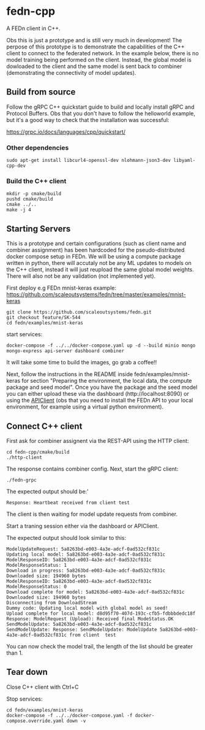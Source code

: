 # fedn-cpp
A FEDn client in C++.

Obs this is just a prototype and is still very much in development! The perpose of this prototype is to demonstrate the capabilities of the C++ client to connect to the federated network. In the example below, there is no model training being performed on the client. Instead, the global model is dowloaded to the client and the same model is sent back to combiner (demonstrating the connectivity of model updates).

## Build from source
Follow the gRPC C++ quickstart guide to build and locally install gRPC and Protocol Buffers.
Obs that you don't have to follow the helloworld example, but it's a good way to check that the installation was successful:

https://grpc.io/docs/languages/cpp/quickstart/

### Other dependencies
    sudo apt-get install libcurl4-openssl-dev nlohmann-json3-dev libyaml-cpp-dev


### Build the C++ client

    mkdir -p cmake/build
    pushd cmake/build
    cmake ../..
    make -j 4


## Starting Servers
This is a prototype and certain configurations (such as client name and combiner assignment) has been hardcoded for the pseudo-distributed docker compose setup in FEDn. We will be using a compute package written in python, there will accutaly not be any ML updates to models on the C++ client, instead it will just reupload the same global model weights. There will also not be any validation (not implemented yet).

First deploy e.g FEDn mnist-keras example: https://github.com/scaleoutsystems/fedn/tree/master/examples/mnist-keras

    git clone https://github.com/scaleoutsystems/fedn.git
    git checkout feature/SK-544
    cd fedn/examples/mnist-keras

start services:

    docker-compose -f ../../docker-compose.yaml up -d --build minio mongo mongo-express api-server dashboard combiner

It will take some time to build the images, go grab a coffee!!

Next, follow the instructions in the README inside fedn/examples/mnist-keras for section "Preparing the environment, the local data, the compute package and seed model". Once you have the package and the seed model you can either upload these via the dashboard (http://localhost:8090) or using the [APIClient](https://fedn.readthedocs.io/en/develop/fedn.network.api.html#fedn.network.api.client.APIClient) (obs that you need to install the FEDn API to your local environment, for example using a virtual python environment).

## Connect C++ client
First ask for combiner assignent via the REST-API using the HTTP client:

    cd fedn-cpp/cmake/build
    ./http-client

The response contains combiner config.
Next, start the gRPC client:

    ./fedn-grpc

The expected output should be:'

    Response: Heartbeat received from client test

The client is then waiting for model update requests from combiner.

Start a traning session either via the dashboard or APIClient.

The expected output should look similar to this:

    ModelUpdateRequest: 5a8263bd-e003-4a3e-adcf-0ad532cf831c
    Updating local model: 5a8263bd-e003-4a3e-adcf-0ad532cf831c
    ModelResponseID: 5a8263bd-e003-4a3e-adcf-0ad532cf831c
    ModelResponseStatus: 1
    Download in progress: 5a8263bd-e003-4a3e-adcf-0ad532cf831c
    Downloaded size: 194960 bytes
    ModelResponseID: 5a8263bd-e003-4a3e-adcf-0ad532cf831c
    ModelResponseStatus: 0
    Download complete for model: 5a8263bd-e003-4a3e-adcf-0ad532cf831c
    Downloaded size: 194960 bytes
    Disconnecting from DownloadStream
    Dummy code: Updating local model with global model as seed!
    Upload complete for local model: d8d95f70-407d-193c-cfb5-fdbbbdedc18f
    Response: ModelRequest (Upload): Received final ModeStatus.OK
    SendModelUpdate: 5a8263bd-e003-4a3e-adcf-0ad532cf831c
    SendModelUpdate: Response: SendModelUpdate: ModelUpdate 5a8263bd-e003-4a3e-adcf-0ad532cf831c from client  test

You can now check the model trail, the length of the list should be greater than 1.

## Tear down
Close C++ client with Ctrl+C

Stop services:

    cd fedn/examples/mnist-keras
    docker-compose -f ../../docker-compose.yaml -f docker-compose.override.yaml down -v



